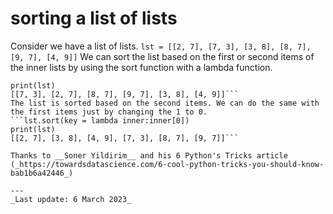 # sorting a list of lists

Consider we have a list of lists.
```lst = [[2, 7], [7, 3], [3, 8], [8, 7], [9, 7], [4, 9]]```
We can sort the list based on the first or second items of the inner lists by using the sort function with a lambda function.
```lst.sort(key = lambda inner:inner[1])
print(lst)
[[7, 3], [2, 7], [8, 7], [9, 7], [3, 8], [4, 9]]```
The list is sorted based on the second items. We can do the same with the first items just by changing the 1 to 0.
```lst.sort(key = lambda inner:inner[0])
print(lst)
[[2, 7], [3, 8], [4, 9], [7, 3], [8, 7], [9, 7]]```

Thanks to __Soner Yildirim__ and his 6 Python's Tricks article (_https://towardsdatascience.com/6-cool-python-tricks-you-should-know-bab1b6a42446_)

---
_Last update: 6 March 2023_